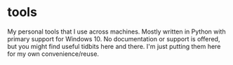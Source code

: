 # tools
My personal tools that I use across machines. Mostly written in Python with primary support for Windows 10. No documentation or support is offered, but you might find useful tidbits here and there. I'm just putting them here for my own convenience/reuse.
